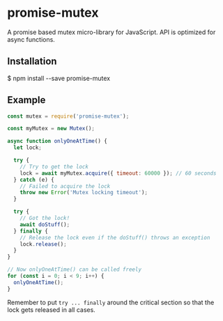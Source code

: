 # promise-mutex

A promise based mutex micro-library for JavaScript. API is optimized for async functions.

## Installation

  $ npm install --save promise-mutex

## Example

```javascript
const mutex = require('promise-mutex');

const myMutex = new Mutex();

async function onlyOneAtTime() {
  let lock;

  try {
    // Try to get the lock
    lock = await myMutex.acquire({ timeout: 60000 }); // 60 seconds
  } catch (e) {
    // Failed to acquire the lock
    throw new Error('Mutex locking timeout');
  }

  try {
    // Got the lock!
    await doStuff();
  } finally {
    // Release the lock even if the doStuff() throws an exception
    lock.release();
  }
}

// Now onlyOneAtTime() can be called freely
for (const i = 0; i < 9; i++) {
  onlyOneAtTime();
}
```

Remember to put `try ... finally` around the critical section so that the lock gets released in
all cases.
